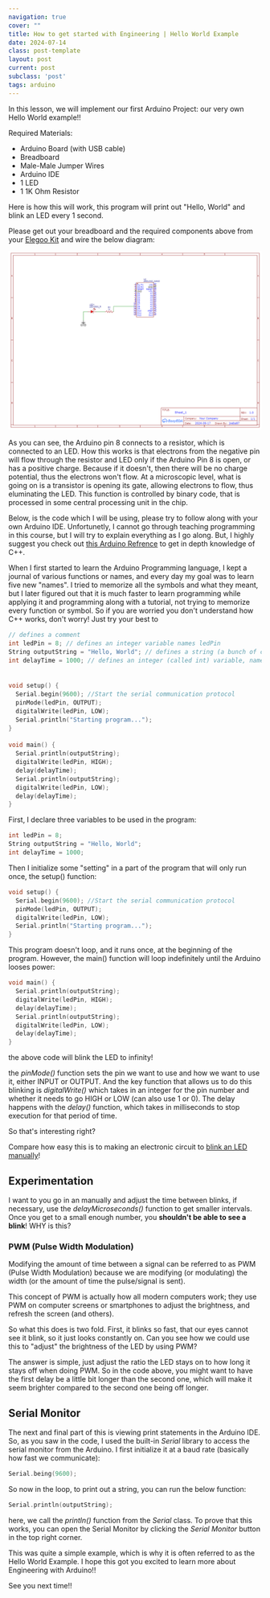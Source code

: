 ```yaml
---
navigation: true
cover: ""
title: How to get started with Engineering | Hello World Example
date: 2024-07-14
class: post-template
layout: post
current: post
subclass: 'post'
tags: arduino
---
```


In this lesson, we will implement our first Arduino Project: our very own Hello World example!!

Required Materials:

  - Arduino Board (with USB cable)
  - Breadboard
  - Male-Male Jumper Wires
  - Arduino IDE
  - 1 LED
  - 1 1K Ohm Resistor

Here is how this will work, this program will print out "Hello, World" and blink an LED every 1 second.

Please get out your breadboard and the required components above from your [Elegoo Kit](https://burakayy.com/blog/How-to-start-Arduino#getting-started-with-arduino) and wire the below diagram:

![img](assets/images/arduinoEng/arduino_1.png)

As you can see, the Arduino pin 8 connects to a resistor, which is connected to an LED. How this works is that electrons from the negative pin will flow through the resistor and LED only if the Arduino Pin 8 is open, or has a positive charge. Because if it doesn't, then there will be no charge potential, thus the electrons won't flow. At a microscopic level, what is going on is a transistor is opening its gate, allowing electrons to flow, thus eluminating the LED. This function is controlled by binary code, that is processed in some central processing unit in the chip. 

Below, is the code which I will be using, please try to follow along with your own Arduino IDE. Unfortunetly, I cannot go through teaching programming in this course, but I will try to explain everything as I go along. But, I highly suggest you check out [this Arduino Refrence](https://docs.arduino.cc/learn/programming/reference/) to get in depth knowledge of C++.

When I first started to learn the Arduino Programming language, I kept a journal of various functions or names, and every day my goal was to learn five new "names". I tried to memorize all the symbols and what they meant, but I later figured out that it is much faster to learn programming while applying it and programming along with a tutorial, not trying to memorize every function or symbol. So if you are worried you don't understand how C++ works, don't worry! Just try your best to 

```cpp
// defines a comment
int ledPin = 8; // defines an integer variable names ledPin
String outputString = "Hello, World"; // defines a string (a bunch of characters) variable, named output String
int delayTime = 1000; // defines an integer (called int) variable, named delayTime


void setup() {
  Serial.begin(9600); //Start the serial communication protocol 
  pinMode(ledPin, OUTPUT);
  digitalWrite(ledPin, LOW);
  Serial.println("Starting program...");
}

void main() {
  Serial.println(outputString);
  digitalWrite(ledPin, HIGH);
  delay(delayTime);
  Serial.println(outputString);
  digitalWrite(ledPin, LOW);
  delay(delayTime);
}
```

First, I declare three variables to be used in the program:
```cpp
int ledPin = 8;
String outputString = "Hello, World";
int delayTime = 1000;
```

Then I initialize some "setting" in a part of the program that will only run once, the setup() function:
```cpp
void setup() {
  Serial.begin(9600); //Start the serial communication protocol 
  pinMode(ledPin, OUTPUT);
  digitalWrite(ledPin, LOW);
  Serial.println("Starting program...");
}
```
This program doesn't loop, and it runs once, at the beginning of the program. However, the main() function will loop indefinitely until the Arduino looses power:

```cpp
void main() {
  Serial.println(outputString);
  digitalWrite(ledPin, HIGH);
  delay(delayTime);
  Serial.println(outputString);
  digitalWrite(ledPin, LOW);
  delay(delayTime);
}
```

the above code will blink the LED to infinity!

the _pinMode()_ function sets the pin we want to use and how we want to use it, either INPUT or OUTPUT. And the key function that allows us to do this blinking is _digitalWrite()_ which takes in an integer for the pin number and whether it needs to go HIGH or LOW (can also use 1 or 0). The delay happens with the _delay()_ function, which takes in milliseconds to stop execution for that period of time. 

So that's interesting right? 

Compare how easy this is to making an electronic circuit to [blink an LED manually](https://burakayy.com/blog/Simple-Oscillator)!

## Experimentation

I want to you go in an manually and adjust the time between blinks, if necessary, use the _delayMicroseconds()_ function to get smaller intervals. Once you get to a small enough number, you **shouldn't be able to see a blink**! WHY is this?

### PWM (Pulse Width Modulation)

Modifying the amount of time between a signal can be referred to as PWM (Pulse Width Modulation) because we are modifying (or modulating) the width (or the amount of time the pulse/signal is sent). 

This concept of PWM is actually how all modern computers work; they use PWM on computer screens or smartphones to adjust the brightness, and refresh the screen (and others). 

So what this does is two fold. First, it blinks so fast, that our eyes cannot see it blink, so it just looks constantly on. Can you see how we could use this to "adjust" the brightness of the LED by using PWM?

The answer is simple, just adjust the ratio the LED stays on to how long it stays off when doing PWM. So in the code above, you might want to have the first delay be a little bit longer than the second one, which will make it seem brighter compared to the second one being off longer. 


## Serial Monitor

The next and final part of this is viewing print statements in the Arduino IDE. So, as you saw in the code, I used the built-in _Serial_ library to access the serial monitor from the Arduino. I first initialize it at a baud rate (basically how fast we communicate):
```cpp
Serial.being(9600);
```

So now in the loop, to print out a string, you can run the below function:
```cpp
Serial.println(outputString);
```

here, we call the _println()_ function from the _Serial_ class. To prove that this works, you can open the Serial Monitor by clicking the _Serial Monitor_ button in the top right corner. 



This was quite a simple example, which is why it is often referred to as the Hello World Example. I hope this got you excited to learn more about Engineering with Arduino!!

See you next time!!